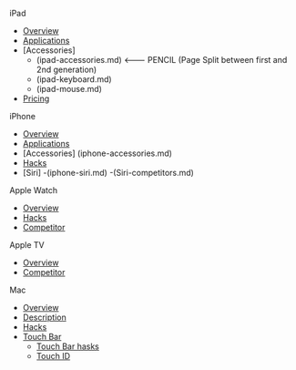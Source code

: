 iPad

- [Overview](ipads.md)
- [Applications](ipad-applications.md)
- [Accessories]
	- (ipad-accessories.md) <--- PENCIL (Page Split between first and 2nd generation)
	- (ipad-keyboard.md)
	- (ipad-mouse.md)
- [Pricing](ipads-pricing.md)

iPhone

- [Overview](iphone-models.md)
- [Applications](iphone-applications.md)
- [Accessories] (iphone-accessories.md)
- [Hacks](iphone-tricks.md)
- [Siri]
	-(iphone-siri.md)
	-(Siri-competitors.md)

Apple Watch

- [Overview](applewatch-intro.md)
- [Hacks](applewatch-guide.md)
- [Competitor](applewatch-competitors.md)

Apple TV

- [Overview](appletv-models.md)
- [Competitor](appletv-competitors.md)

Mac

- [Overview](mac-descriptions.md)
- [Description](mac-descriptions.md)
- [Hacks](mac-hacks.md)
- [Touch Bar](mac-touchbarintro.md)
  - [Touch Bar hasks](mac-touchbarhacks.md)
  - [Touch ID](mac-touchid.md)
